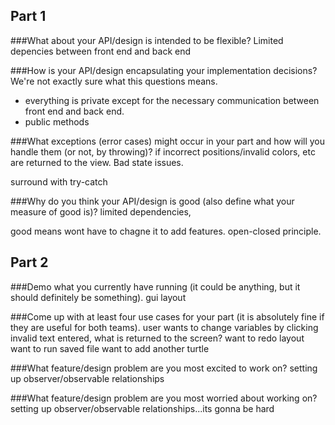 ## Part 1

###What about your API/design is intended to be flexible?
Limited depencies between front end and back end

###How is your API/design encapsulating your implementation decisions?
We're not exactly sure what this questions means. 
- everything is private except for the necessary communication between front end and back end. 
- public methods 

###What exceptions (error cases) might occur in your part and how will you handle them (or not, by throwing)?
if incorrect positions/invalid colors, etc are returned to the view. Bad state issues.

surround with try-catch

###Why do you think your API/design is good (also define what your measure of good is)?
limited dependencies, 

good means wont have to chagne it to add features. open-closed principle. 



## Part 2

###Demo what you currently have running (it could be anything, but it should definitely be something).
gui layout

###Come up with at least four use cases for your part (it is absolutely fine if they are useful for both teams).
user wants to change variables by clicking
invalid text entered, what is returned to the screen?
want to redo layout 
want to run saved file
want to add another turtle

###What feature/design problem are you most excited to work on?
setting up observer/observable relationships

###What feature/design problem are you most worried about working on?
setting up observer/observable relationships...its gonna be hard
